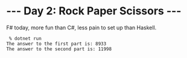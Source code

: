 # --- Day 2: Rock Paper Scissors ---

F# today, more fun than C#, less pain to set up than Haskell.

```
 % dotnet run
The answer to the first part is: 8933
The answer to the second part is: 11998
```

